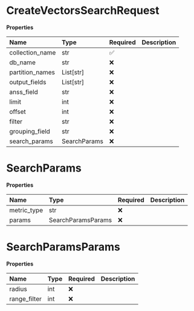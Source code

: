 # CreateVectorsSearchRequest

**Properties**

| Name            | Type         | Required | Description |
| :-------------- | :----------- | :------- | :---------- |
| collection_name | str          | ✅       |             |
| db_name         | str          | ❌       |             |
| partition_names | List[str]    | ❌       |             |
| output_fields   | List[str]    | ❌       |             |
| anss_field      | str          | ❌       |             |
| limit           | int          | ❌       |             |
| offset          | int          | ❌       |             |
| filter          | str          | ❌       |             |
| grouping_field  | str          | ❌       |             |
| search_params   | SearchParams | ❌       |             |

# SearchParams

**Properties**

| Name        | Type               | Required | Description |
| :---------- | :----------------- | :------- | :---------- |
| metric_type | str                | ❌       |             |
| params      | SearchParamsParams | ❌       |             |

# SearchParamsParams

**Properties**

| Name         | Type | Required | Description |
| :----------- | :--- | :------- | :---------- |
| radius       | int  | ❌       |             |
| range_filter | int  | ❌       |             |

<!-- This file was generated by liblab | https://liblab.com/ -->
